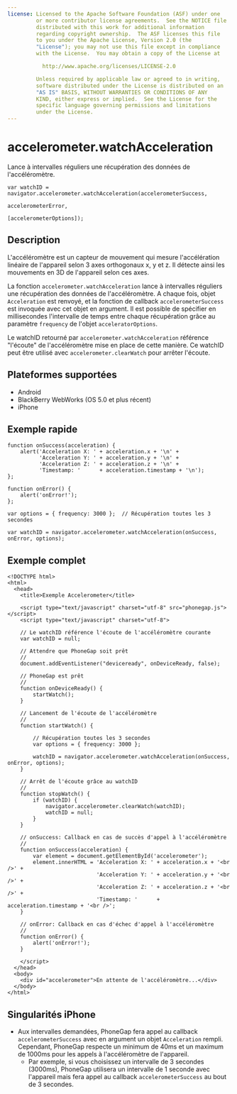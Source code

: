 ```yaml
---
license: Licensed to the Apache Software Foundation (ASF) under one
         or more contributor license agreements.  See the NOTICE file
         distributed with this work for additional information
         regarding copyright ownership.  The ASF licenses this file
         to you under the Apache License, Version 2.0 (the
         "License"); you may not use this file except in compliance
         with the License.  You may obtain a copy of the License at

           http://www.apache.org/licenses/LICENSE-2.0

         Unless required by applicable law or agreed to in writing,
         software distributed under the License is distributed on an
         "AS IS" BASIS, WITHOUT WARRANTIES OR CONDITIONS OF ANY
         KIND, either express or implied.  See the License for the
         specific language governing permissions and limitations
         under the License.
---
```


accelerometer.watchAcceleration
===============================

Lance à intervalles réguliers une récupération des données de l'accéléromètre.

    var watchID = navigator.accelerometer.watchAcceleration(accelerometerSuccess,
                                                           accelerometerError,
                                                           [accelerometerOptions]);
                                                           
Description
-----------

L'accéléromètre est un capteur de mouvement qui mesure l'accélération linéaire de l'appareil selon 3 axes orthogonaux x, y et z. Il détecte ainsi les mouvements en 3D de l'appareil selon ces axes.

La fonction `accelerometer.watchAcceleration` lance à intervalles réguliers une récupération des données de l'accéléromètre. A chaque fois, objet `Acceleration` est renvoyé, et la fonction de callback `accelerometerSuccess` est invoquée avec cet objet en argument. Il est possible de spécifier en millisecondes l'intervalle de temps entre chaque récupération grâce au paramètre `frequency` de l'objet `acceleratorOptions`.

Le watchID retourné par `accelerometer.watchAcceleration` référence "l'écoute" de l'accéléromètre mise en place de cette manière. Ce watchID peut être utilisé avec `accelerometer.clearWatch` pour arrêter l'écoute.

Plateformes supportées
----------------------

- Android
- BlackBerry WebWorks (OS 5.0 et plus récent)
- iPhone


Exemple rapide
--------------

    function onSuccess(acceleration) {
        alert('Acceleration X: ' + acceleration.x + '\n' +
              'Acceleration Y: ' + acceleration.y + '\n' +
              'Acceleration Z: ' + acceleration.z + '\n' +
              'Timestamp: '      + acceleration.timestamp + '\n');
    };

    function onError() {
        alert('onError!');
    };

    var options = { frequency: 3000 };  // Récupération toutes les 3 secondes
    
    var watchID = navigator.accelerometer.watchAcceleration(onSuccess, onError, options);

Exemple complet
---------------

    <!DOCTYPE html>
    <html>
      <head>
        <title>Exemple Accelerometer</title>

        <script type="text/javascript" charset="utf-8" src="phonegap.js"></script>
        <script type="text/javascript" charset="utf-8">

        // Le watchID référence l'écoute de l'accéléromètre courante
        var watchID = null;
        
        // Attendre que PhoneGap soit prêt
        //
        document.addEventListener("deviceready", onDeviceReady, false);

        // PhoneGap est prêt
        //
        function onDeviceReady() {
            startWatch();
        }

        // Lancement de l'écoute de l'accéléromètre
        //
        function startWatch() {
            
            // Récupération toutes les 3 secondes
            var options = { frequency: 3000 };
            
            watchID = navigator.accelerometer.watchAcceleration(onSuccess, onError, options);
        }
        
        // Arrêt de l'écoute grâce au watchID
        //
        function stopWatch() {
            if (watchID) {
                navigator.accelerometer.clearWatch(watchID);
                watchID = null;
            }
        }
        
        // onSuccess: Callback en cas de succès d'appel à l'accéléromètre
        //
        function onSuccess(acceleration) {
            var element = document.getElementById('accelerometer');
            element.innerHTML = 'Acceleration X: ' + acceleration.x + '<br />' +
                                'Acceleration Y: ' + acceleration.y + '<br />' +
                                'Acceleration Z: ' + acceleration.z + '<br />' +
                                'Timestamp: '      + acceleration.timestamp + '<br />';
        }

        // onError: Callback en cas d'échec d'appel à l'accéléromètre
        //
        function onError() {
            alert('onError!');
        }

        </script>
      </head>
      <body>
        <div id="accelerometer">En attente de l'accéléromètre...</div>
      </body>
    </html>
    
Singularités iPhone
-------------------

- Aux intervalles demandées, PhoneGap fera appel au callback `accelerometerSuccess` avec en argument un objet `Acceleration` rempli. Cependant, PhoneGap respecte un minimum de 40ms et un maximum de 1000ms pour les appels à l'accéléromètre de l'appareil.
  - Par exemple, si vous choisissez un intervalle de 3 secondes (3000ms), PhoneGap utilisera un intervalle de 1 seconde avec l'appareil mais fera appel au callback `accelerometerSuccess` au bout de 3 secondes.
